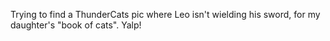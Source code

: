 Trying to find a ThunderCats pic where Leo isn't wielding his sword, for my daughter's "book of cats". Yalp!